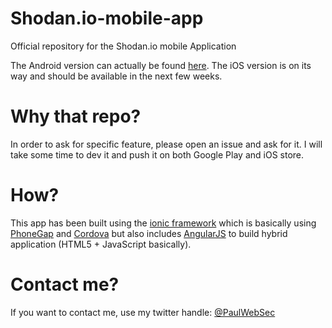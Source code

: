 # Shodan.io-mobile-app
Official repository for the Shodan.io mobile Application

The Android version can actually be found [here](https://play.google.com/store/apps/details?id=io.shodan.app). 
The iOS version is on its way and should be available in the next few weeks. 

# Why that repo? 

In order to ask for specific feature, please open an issue and ask for it. 
I will take some time to dev it and push it on both Google Play and iOS store. 

# How? 

This app has been built using the [ionic framework](http://ionicframework.com/) which is basically using [PhoneGap](http://phonegap.com/) and [Cordova](https://cordova.apache.org/) but also includes [AngularJS](https://angularjs.org/) to build hybrid application (HTML5 + JavaScript basically).

# Contact me? 

If you want to contact me, use my twitter handle: [@PaulWebSec](https://twitter.com/PaulWebSec) 